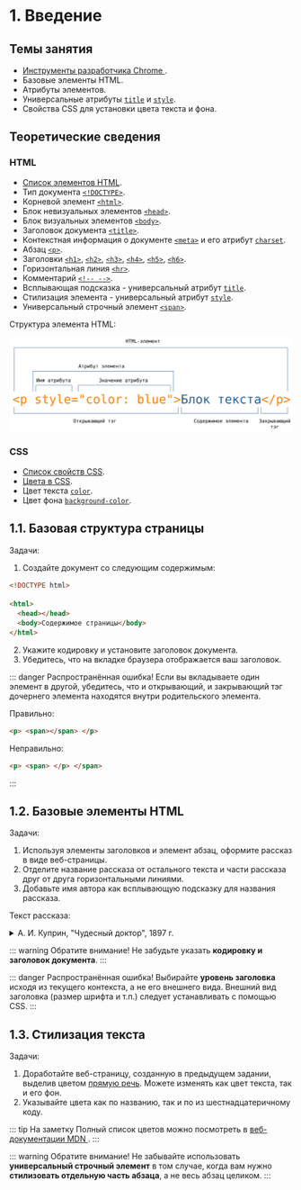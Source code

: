 # 1. Введение

## Темы занятия

- [Инструменты разработчика Chrome
](https://developers.google.com/web/tools/chrome-devtools).
- Базовые элементы HTML.
- Атрибуты элементов.
- Универсальные атрибуты [`title`](https://webref.ru/html/attr/title) и 
[`style`](https://webref.ru/html/attr/style).
- Свойства CSS для установки цвета текста и фона.

## Теоретические сведения

### HTML

- [Список элементов HTML](https://webref.ru/html).
- Тип документа [`<!DOCTYPE>`](https://webref.ru/html/!doctype).
- Корневой элемент [`<html>`](https://webref.ru/html/html).
- Блок невизуальных элементов [`<head>`](https://webref.ru/html/head).
- Блок визуальных элементов [`<body>`](https://webref.ru/html/body).
- Заголовок документа [`<title>`](https://webref.ru/html/title).
- Контекстная информация о документе [`<meta>`](https://webref.ru/html/meta)
и его атрибут [`charset`](https://webref.ru/html/meta/charset).
- Абзац [`<p>`](https://webref.ru/html/p).
- Заголовки [`<h1>`](https://webref.ru/html/h1),
[`<h2>`](https://webref.ru/html/h2), [`<h3>`](https://webref.ru/html/h3), 
[`<h4>`](https://webref.ru/html/h4), [`<h5>`](https://webref.ru/html/h5), 
[`<h6>`](https://webref.ru/html/h6).
- Горизонтальная линия [`<hr>`](https://webref.ru/html/hr).
- Комментарий [`<!-- -->`](https://webref.ru/html/!--).
- Всплывающая подсказка - универсальный атрибут
[`title`](https://webref.ru/html/attr/title).
- Стилизация элемента - универсальный атрибут
[`style`](https://webref.ru/html/attr/style).
- Универсальный строчный элемент [`<span>`](https://webref.ru/html/span).

Структура элемента HTML:

![Структура элемента HTML](./assets/html_tag.svg)

### CSS

- [Список свойств CSS](https://webref.ru/css).
- [Цвета в CSS](https://webref.ru/html/value/color).
- Цвет текста [`color`](https://webref.ru/css/color).
- Цвет фона [`background-color`](https://webref.ru/css/background-color).

## 1.1. Базовая структура страницы

Задачи:

1. Создайте документ со следующим содержимым:

```html
<!DOCTYPE html>

<html>
  <head></head>
  <body>Содержимое страницы</body>
</html>
```

2. Укажите кодировку и установите заголовок документа.
3. Убедитесь, что на вкладке браузера отображается ваш заголовок.

::: danger Распространённая ошибка!
Если вы вкладываете один элемент в другой, убедитесь, что и открывающий, и 
закрывающий тэг дочернего элемента находятся внутри родительского элемента.

Правильно:

```html
<p> <span></span> </p>
```

Неправильно:

```html
<p> <span> </p> </span>
```
:::

## 1.2. Базовые элементы HTML

Задачи:

1. Используя элементы заголовков и элемент абзац, оформите рассказ в виде 
веб-страницы.
2. Отделите название рассказа от остального текста и части рассказа друг от 
друга горизонтальными линиями.
3. Добавьте имя автора как всплывающую подсказку для названия рассказа.

Текст рассказа:

<details>
<summary>А. И. Куприн, "Чудесный доктор", 1897 г.</summary>

> Чудесный доктор
>
> Часть первая
>
> Следующий рассказ не есть плод досужего вымысла. Все описанное мною 
действительно произошло в Киеве лет около тридцати тому назад и до сих пор 
свято, до мельчайших подробностей, сохраняется в преданиях того семейства, о
котором пойдет речь. Я с своей стороны лишь изменил имена некоторых 
действующих лиц этой трогательной истории да придал устному рассказу 
письменную форму.
>
> — Гриш, а Гриш! Гляди-ка поросенок-то... Смеется... Да-а. А во рту-то у 
него!.. Смотри, смотри... травка во рту, ей-богу, травка!.. Вот штука-то!
>
> И двое мальчуганов, стоящих перед огромным, из цельного стекла, окном 
гастрономического магазина, принялись неудержимо хохотать, толкая друг друга
в бок локтями, но невольно приплясывая от жестокой стужи. Они уже более пяти
минут торчали перед этой великолепной выставкой, возбуждавшей в одинаковой 
степени их умы и желудки. Здесь, освещенные ярким светом висящих ламп, 
возвышались целые горы красных крепких яблоков и апельсинов; стояли 
правильные пирамиды мандаринов, нежно золотившихся сквозь окутывающую их 
папиросную бумагу; протянулись на блюдах, уродливо разинув рты и выпучив 
глаза, огромные копченые и маринованные рыбы; ниже, окруженные гирляндами 
колбас, красовались сочные разрезанные окорока с толстым слоем розоватого 
сала... Бесчисленное множество баночек и коробочек с солеными, вареными и 
копчеными закусками довершало эту эффектную картину, глядя на которую оба 
мальчика на минуту забыли о двенадцатиградусном морозе и о важном поручении,
возложенном на них матерью, — поручении, окончившемся так неожиданно и так 
плачевно.
>
> Старший мальчик первый оторвался от созерцания очаровательного зрелища. Он
дернул брата за рукав и произнес сурово:
>
> — Ну, Володя, идем, идем... Нечего тут...
>
> Одновременно подавив тяжелый вздох (старшему из них было только десять 
лет, и к тому же оба с утра ничего не ели, кроме пустых щей) и кинув 
последний влюбленно-жадный взгляд на гастрономическую выставку, мальчуганы 
торопливо побежали по улице. Иногда сквозь запотевшие окна какого-нибудь 
дома они видели елку, которая издали казалась громадной гроздью ярких, 
сияющих пятен, иногда они слышали даже звуки веселой польки... Но они 
мужественно гнали от себя прочь соблазнительную мысль: остановиться на 
несколько секунд и прильнуть глазком к стеклу.
>
> Часть вторая
>
> По мере того как шли мальчики, все малолюднее и темнее становились улицы. 
Прекрасные магазины, сияющие елки, рысаки, мчавшиеся под своими синими и 
красными сетками, визг полозьев, праздничное оживление толпы, веселый гул 
окриков и разговоров, разрумяненные морозом смеющиеся лица нарядных дам — 
все осталось позади. Потянулись пустыри, кривые, узкие переулки, мрачные, 
неосвещенные косогоры... Наконец они достигли покосившегося ветхого дома, 
стоявшего особняком; низ его — собственно подвал — был каменный, а верх — 
деревянный. Обойдя тесным, обледенелым и грязным двором, служившим для всех 
жильцов естественной помойной ямой, они спустились вниз, в подвал, прошли в 
темноте общим коридором, отыскали ощупью свою дверь и отворили ее.
>
> Уже более года жили Мерцаловы в этом подземелье. Оба мальчугана давно 
успели привыкнуть и к этим закоптелым, плачущим от сырости стенам, и к 
мокрым отрепкам, сушившимся на протянутой через комнату веревке, и к этому 
ужасному запаху керосинового чада, детского грязного белья и крыс — 
настоящему запаху нищеты. Но сегодня, после всего, что они видели на улице, 
после этого праздничного ликования, которое они чувствовали повсюду, их 
маленькие детские сердца сжались от острого, недетского страдания. В углу, 
на грязной широкой постели, лежала девочка лет семи; ее лицо горело, дыхание
было коротко и затруднительно, широко раскрытые блестящие глаза смотрели 
пристально и бесцельно. Рядом с постелью, в люльке, привешенной к потолку, 
кричал, морщась, надрываясь и захлебываясь, грудной ребенок. Высокая, худая 
женщина, с изможденным, усталым, точно почерневшим от горя лицом, стояла на 
коленях около больной девочки, поправляя ей подушку и в то же время не 
забывая подталкивать локтем качающуюся колыбель. Когда мальчики вошли и 
следом за ними стремительно ворвались в подвал белые клубы морозного 
воздуха, — женщина обернула назад свое встревоженное лицо.
>
> — Ну? Что же? — спросила она отрывисто и нетерпеливо.
>
> Мальчики молчали. Только Гриша шумно вытер нос рукавом своего пальто, 
переделанного из старого ватного халата.
>
> — Отнесли вы письмо?.. Гриша, я тебя спрашиваю, отдал ты письмо?
>
> — Отдал, — сиплым от мороза голосом ответил Гриша.
>
> — Ну, и что же? Что ты ему сказал?
>
> — Да все, как ты учила. Вот, говорю, от Мерцалова письмо, от вашего 
бывшего управляющего. А он нас обругал: «Убирайтесь вы, говорит, отсюда... 
Сволочи вы...»
>
> — Да кто же это? Кто же с вами разговаривал?.. Говори толком, Гриша!
>
> — Швейцар разговаривал... Кто же еще? Я ему говорю: «Возьмите, дяденька, 
письмо, передайте, а я здесь внизу ответа подожду». А он говорит: «Как же, 
говорит, держи карман... Есть тоже у барина время ваши письма читать...»
>
> — Ну, а ты?
>
> — Я ему все, как ты учила, сказал: «Есть, мол, нечего... Матушка больна...
Помирает...» Говорю: «Как папа место найдет, так отблагодарит вас, Савелий 
Петрович, ей-богу, отблагодарит». Ну, а в это время звонок как зазвонит, как
зазвонит, а он нам и говорит: «Убирайтесь скорее отсюда к черту! Чтобы духу 
вашего здесь не было!..» А Володьку даже по затылку ударил.
>
> — А меня он по затылку, — сказал Володя, следивший со вниманием за 
рассказом брата, и почесал затылок.
>
> Старший мальчик вдруг принялся озабоченно рыться в глубоких карманах 
своего халата. Вытащив, наконец, оттуда измятый конверт, он положил его на 
стол и сказал:
>
> — Вот оно, письмо-то...
>
> Больше мать не расспрашивала. Долгое время в душной, промозглой комнате 
слышался только неистовой крик младенца да короткое, частое дыхание Машутки,
больше похожее на беспрерывные однообразные стоны. Вдруг мать сказала, 
обернувшись назад:
>
> — Там борщ есть, от обеда остался... Может, поели бы? Только холодный, — 
разогреть-то нечем...
>
> В это время в коридоре послышались чьи-то неуверенные шаги и шуршание 
руки, отыскивающей в темноте дверь. Мать и оба мальчика — все трое даже 
побледнев от напряженного ожидания — обернулись в эту сторону.
>
> Вошел Мерцалов. Он был в летнем пальто, летней войлочной шляпе и без калош.
Его руки взбухли и посинели от мороза, глаза провалились, щеки облипли 
вокруг десен, точно у мертвеца. Он не сказал жене ни одного слова, она ему 
не задала ни одного вопроса. Они поняли друг друга по тому отчаянию, которое
прочли друг у друга в глазах.
>
> В этот ужасный роковой год несчастье за несчастьем настойчиво и 
безжалостно сыпались на Мерцалова и его семью. Сначала он сам заболел 
брюшным тифом, и на его лечение ушли все их скудные сбережения. Потом, когда
он поправился, он узнал, что его место, скромное место управляющего домом на
двадцать пять рублей в месяц, занято уже другим.... Началась отчаянная, 
судорожная погоня за случайной работой, за перепиской, за ничтожным местом, 
залог и перезалог вещей, продажа всякого хозяйственного тряпья. А тут еще 
пошли болеть дети. Три месяца тому назад умерла одна девочка, теперь другая 
лежит в жару и без сознания. Елизавете Ивановне приходилось одновременно 
ухаживать за больной девочкой, кормить грудью маленького и ходить почти на 
другой конец города в дом, где она поденно стирала белье.
>
> Часть третья
>
> Весь сегодняшний день был занят тем, чтобы посредством нечеловеческих 
усилий выжать откуда-нибудь хоть несколько копеек на лекарство Машутке.
С этой целью Мерцалов обегал чуть ли не полгорода, клянча и унижаясь повсюду; 
Елизавета Ивановна ходила к своей барыне, дети были посланы с письмом к тому
барину, домом которого управлял раньше Мерцалов... Но все отговаривались или
праздничными хлопотами, или неимением денег... Иные, как, например, швейцар 
бывшего патрона, просто-напросто гнали просителей с крыльца.
>
> Минут десять никто не мог произнести ни слова. Вдруг Мерцалов быстро 
поднялся с сундука, на котором он до сих пор сидел, и решительным движением 
надвинул глубже на лоб свою истрепанную шляпу.
>
> — Куда ты? — тревожно спросила Елизавета Ивановна.
>
> Мерцалов, взявшийся уже за ручку двери, обернулся.
>
> — Все равно, сидением ничего не поможешь, — хрипло ответил он.
— Пойду еще... Хоть милостыню попробую просить.
>
> Выйдя на улицу, он пошел бесцельно вперед. Он ничего не искал, ни на что 
не надеялся. Он давно уже пережил то жгучее время бедности, когда мечтаешь 
найти на улице бумажник с деньгами или получить внезапно наследство от 
неизвестного троюродного дядюшки. Теперь им овладело неудержимое желание 
бежать куда попало, бежать без оглядки, чтобы только не видеть молчаливого 
отчаяния голодной семьи.
>
> Просить милостыни? Он уже попробовал это средство сегодня два раза. Но в 
первый раз какой-то господин в енотовой шубе прочел ему наставление, что 
надо работать, а не клянчить, а во второй — его обещали отправить в полицию.
>
> Незаметно для себя Мерцалов очутился в центре города, у ограды густого 
общественного сада. Так как ему пришлось все время идти в гору, то он 
запыхался и почувствовал усталость. Машинально он свернул в калитку и, 
пройдя длинную аллею лип, занесенных снегом, спустился на низкую садовую 
скамейку.
>
> Тут было тихо и торжественно. Деревья, окутанные в свои белые ризы, 
дремали в неподвижном величии. Иногда с верхней ветки срывался кусочек 
снега, и слышно было, как он шуршал, падая и цепляясь за другие ветви. 
Глубокая тишина и великое спокойствие, сторожившие сад, вдруг пробудили в 
истерзанной душе Мерцалова нестерпимую жажду такого же спокойствия, такой же
 тишины.
>
> «Вот лечь бы и заснуть, — думал он, — и забыть о жене, о голодных детях, о
больной Машутке». Просунув руку под жилет, Мерцалов нащупал довольно 
толстую веревку, служившую ему поясом. Мысль о самоубийстве совершенно ясно
встала в его голове. Но он не ужаснулся этой мысли, ни на мгновение не 
содрогнулся перед мраком неизвестного.
>
> «Чем погибать медленно, так не лучше ли избрать более краткий путь?» Он 
уже хотел встать, чтобы исполнить свое страшное намерение, но в это время в 
конце аллеи послышался скрип шагов, отчетливо раздавшийся в морозном воздухе.
Мерцалов с озлоблением обернулся в эту сторону. Кто-то шел по аллее. Сначала
был виден огонек то вспыхивающей, то потухавшей сигары. Потом Мерцалов 
мало-помалу мог разглядеть старика небольшого роста, в теплой шапке, меховом
пальто и высоких калошах. Поравнявшись со скамейкой, незнакомец вдруг круто 
повернул в сторону Мерцалова и, слегка дотрагиваясь до шапки, спросил:
>
> — Вы позволите здесь присесть?
>
> Мерцалов умышленно резко отвернулся от незнакомца и подвинулся к краю 
скамейки. Минут пять прошло в обоюдном молчании, в продолжение которого 
незнакомец курил сигару и (Мерцалов это чувствовал) искоса наблюдал за своим
соседом.
>
> — Ночка-то какая славная, — заговорил вдруг незнакомец. — Морозно... тихо.
Что за прелесть — русская зима!
>
> Голос у него был мягкий, ласковый, старческий. Мерцалов молчал, не 
оборачиваясь.
>
> — А я вот ребятишкам знакомым подарочки купил, — продолжал незнакомец
(в руках у него было несколько свертков). — Да вот по дороге не утерпел, сделал
круг, чтобы садом пройти: очень уж здесь хорошо.
>
> Мерцалов вообще был кротким и застенчивым человеком, но при последних 
словах незнакомца его охватил вдруг прилив отчаянной злобы. Он резким 
движением повернулся в сторону старика и закричал, нелепо размахивая руками и
задыхаясь:
>
> — Подарочки!.. Подарочки!.. Знакомым ребятишкам подарочки!.. А я... а у 
меня, милостивый государь, в настоящую минуту мои ребятишки с голоду дома 
подыхают... Подарочки!.. А у жены молоко пропало, и грудной ребенок целый 
день не ел... Подарочки!..
>
> Мерцалов ожидал, что после этих беспорядочных, озлобленных криков старик 
поднимется и уйдет, но он ошибся. Старик приблизил к нему свое умное, 
серьезное лицо с седыми баками и сказал дружелюбно, но серьезным тоном:
>
> — Подождите... не волнуйтесь! Расскажите мне все по порядку и как можно 
короче. Может быть, вместе мы придумаем что-нибудь для вас.
>
> В необыкновенном лице незнакомца было что-то до того спокойное и внушающее
доверие, что Мерцалов тотчас же без малейшей утайки, но страшно волнуясь и 
спеша, передал свою историю. Он рассказал о своей болезни, о потере места,
о смерти ребенка, обо всех своих несчастиях, вплоть до нынешнего дня. 
Незнакомец слушал, не перебивая его ни словом, и только все пытливее и 
пристальнее заглядывал в его глаза, точно желая проникнуть в самую глубь 
этой наболевшей, возмущенной души. Вдруг он быстрым, совсем юношеским 
движением вскочил с своего места и схватил Мерцалова за руку. Мерцалов 
невольно тоже встал.
>
> — Едемте! — сказал незнакомец, увлекая за руку Мерцалова. — Едемте скорее!..
Счастье ваше, что вы встретились с врачом. Я, конечно, ни за что не могу 
ручаться, но... поедемте!
>
> Минут через десять Мерцалов и доктор уже входили в подвал. Елизавета 
Ивановна лежала на постели рядом со своей больной дочерью, зарывшись лицом в
грязные, замаслившиеся подушки. Мальчишки хлебали борщ, сидя на тех же 
местах. Испуганные долгим отсутствием отца и неподвижностью матери, они 
плакали, размазывая слезы по лицу грязными кулаками и обильно проливая их в 
закопченный чугунок. Войдя в комнату, доктор скинул с себя пальто и, 
оставшись в старомодном, довольно поношенном сюртуке, подошел к Елизавете 
Ивановне. Она даже не подняла головы при его приближении.
>
> — Ну, полно, полно, голубушка, — заговорил доктор, ласково погладив 
женщину по спине. — Вставайте-ка! Покажите мне вашу больную.
>
> И точно так же, как недавно в саду, что-то ласковое и убедительное, 
звучавшее в его голосе, заставило Елизавету Ивановну мигом подняться с 
постели и беспрекословно исполнить все, что говорил доктор. Через две минуты
Гришка уже растапливал печку дровами, за которыми чудесный доктор послал к 
соседям, Володя раздувал изо всех сил самовар, Елизавета Ивановна 
обворачивала Машутку согревающим компрессом... Немного погодя явился и 
Мерцалов. На три рубля, полученные от доктора, он успел купить за это время 
чаю, сахару, булок и достать в ближайшем трактире горячей пищи. Доктор сидел
за столом и что-то писал на клочке бумажки, который он вырвал из записной 
книжки. Окончив это занятие и изобразив внизу какой-то своеобразный крючок 
вместо подписи, он встал, прикрыл написанное чайным блюдечком и сказал:
>
> — Вот с этой бумажкой вы пойдете в аптеку... давайте через два часа по 
чайной ложке. Это вызовет у малютки отхаркивание... Продолжайте согревающий 
компресс... Кроме того, хотя бы вашей дочери и сделалось лучше, во всяком 
случае пригласите завтра доктора Афросимова. Это дельный врач и хороший 
человек. Я его сейчас же предупрежу. Затем прощайте, господа! Дай бог, чтобы
наступающий год немного снисходительнее отнесся к вам, чем этот, а главное —
не падайте никогда духом.
>
> Пожав руки Мерцалову и Елизавете Ивановне, все еще не оправившимся от 
изумления, и потрепав мимоходом по щеке разинувшего рот Володю, доктор 
быстро всунул свои ноги в глубокие калоши и надел пальто. Мерцалов опомнился
только тогда, когда доктор уже был в коридоре, и кинулся вслед за ним.
>
> Так как в темноте нельзя было ничего разобрать, то Мерцалов закричал наугад:
>
> — Доктор! Доктор, постойте!.. Скажите мне ваше имя, доктор! Пусть хоть мои
дети будут за вас молиться!
>
> И он водил в воздухе руками, чтобы поймать невидимого доктора. Но в это 
время в другом конце коридора спокойный старческий голос произнес:
>
> — Э! Вот еще пустяки выдумали!.. Возвращайтесь-ка домой скорей!
>
> Когда он возвратился, его ожидал сюрприз: под чайным блюдцем вместе с 
рецептом чудесного доктора лежало несколько крупных кредитных билетов...
>
> В тот же вечер Мерцалов узнал и фамилию своего неожиданного благодетеля. 
На аптечном ярлыке, прикрепленном к пузырьку с лекарством, четкою рукою 
аптекаря было написано: «По рецепту профессора Пирогова».
>
> Я слышал этот рассказ, и неоднократно, из уст самого Григория Емельяновича
Мерцалова — того самого Гришки, который в описанный мною сочельник проливал 
слезы в закоптелый чугунок с пустым борщом. Теперь он занимает довольно 
крупный, ответственный пост в одном из банков, слывя образцом честности и 
отзывчивости на нужды бедности. И каждый раз, заканчивая свое повествование 
о чудесном докторе, он прибавляет голосом, дрожащим от скрываемых слез:
>
> — С этих пор точно благодетельный ангел снизошёл в нашу семью. Все 
переменилось. В начале января отец отыскал место, матушка встала на ноги, 
меня с братом удалось пристроить в гимназию на казенный счет. Просто чудо 
совершил этот святой человек. А мы нашего чудесного доктора только раз 
видели с тех пор — это когда его перевозили мертвого в его собственное 
имение Вишню. Да и то не его видели, потому что то великое, мощное и святое,
что жило и горело в чудесном докторе при его жизни, угасло невозвратимо.

</details>

::: warning Обратите внимание!
Не забудьте указать **кодировку и заголовок документа**.
:::

::: danger Распространённая ошибка!
Выбирайте **уровень заголовка** исходя из текущего контекста, а не его 
внешнего вида. Внешний вид заголовка (размер шрифта и т.п.) следует 
устанавливать с помощью CSS.
:::

## 1.3. Стилизация текста

Задачи:

1. Доработайте веб-страницу, созданную в предыдущем задании, выделив цветом 
[прямую речь](https://ru.wikipedia.org/wiki/Прямая_речь). Можете изменять 
как цвет текста, так и его фон.
2. Указывайте цвета как по названию, так и по из шестнадцатеричному коду.

::: tip На заметку
Полный список цветов можно посмотреть в [веб-документации MDN
](https://developer.mozilla.org/en-US/docs/Web/CSS/color_value).
:::

::: warning Обратите внимание!
Не забывайте использовать **универсальный строчный элемент** в том случае, 
когда вам нужно **стилизовать отдельную часть абзаца**, а не весь абзац 
целиком.
:::
  
<script-button/>

<disqus-comments
  page-uuid="421fcad2-73d7-43d2-8562-a5efbe588237"
  page-title="1. Введение | Практические занятия"/>